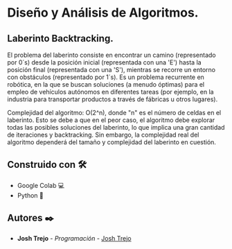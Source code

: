 # Diseño y Análisis de Algoritmos.

## Laberinto Backtracking.

El problema del laberinto consiste en encontrar un camino (representado por 0´s) desde la posición inicial (representada con una 'E') hasta la posición final (representada con una 'S'), mientras se recorre un entorno con obstáculos (representado por 1´s). Es un problema recurrente en robótica, en la que se buscan soluciones (a menudo óptimas) para el empleo de vehículos autónomos en diferentes tareas (por ejemplo, en la industria para transportar productos a través de fábricas u otros lugares).

Complejidad del algoritmo: O(2^n), donde "n" es el número de celdas en el laberinto. Esto se debe a que en el peor caso, el algoritmo debe explorar todas las posibles soluciones del laberinto, lo que implica una gran cantidad de iteraciones y backtracking. Sin embargo, la complejidad real del algoritmo dependerá del tamaño y complejidad del laberinto en cuestión.

## Construido con 🛠️

* Google Colab 💻
* Python 🐍

## Autores ✒️

* **Josh Trejo** - *Programación* - [Josh Trejo](https://github.com/jorgejoshuatt)
